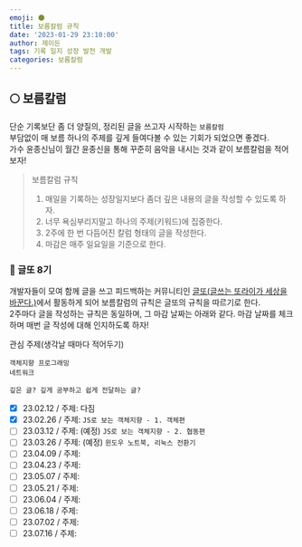 ```yaml
---
emoji: 🌑
title: 보름칼럼 규칙
date: '2023-01-29 23:10:00'
author: 제이든
tags: 기록 일지 성장 발전 개발
categories: 보름칼럼
---
```


## 🌕 보름칼럼

단순 기록보단 좀 더 양질의, 정리된 글을 쓰고자 시작하는 `보름칼럼`<br/>
부담없이 매 보름 하나의 주제를 깊게 들여다볼 수 있는 기회가 되었으면 좋겠다.<br/>
가수 윤종신님이 월간 윤종신을 통해 꾸준히 음악을 내시는 것과 같이 보름칼럼을 적어보자!

> 보름칼럼 규칙
>
> 1. 매일을 기록하는 성장일지보다 좀더 깊은 내용의 글을 작성할 수 있도록 하자.
> 2. 너무 욕심부리지말고 하나의 주제(키워드)에 집중한다.
> 3. 2주에 한 번 다듬어진 칼럼 형태의 글을 작성한다.
> 4. 마감은 매주 일요일을 기준으로 한다.

### 📃 글또 8기

개발자들이 모여 함께 글을 쓰고 피드백하는 커뮤니티인 [글또(글쓰는 또라이가 세상을 바꾼다.)](https://www.notion.so/zzsza/ac5b18a482fb4df497d4e8257ad4d516)에서 
활동하게 되어 보름칼럼의 규칙은 글또의 규칙을 따르기로 한다.<br/>
2주마다 글을 작성하는 규칙은 동일하며, 그 마감 날짜는 아래와 같다. 마감 날짜를 체크하며 매번 글 작성에 대해 인지하도록 하자!<br/>

관심 주제(생각날 때마다 적어두기)

```
객체지향 프로그래밍
네트워크

깊은 글? 깊게 공부하고 쉽게 전달하는 글?
```

- [x] 23.02.12 / 주제: 다짐
- [x] 23.02.26 / 주제: `JS로 보는 객체지향 - 1. 객체편`
- [ ] 23.03.12 / 주제: (예정) `JS로 보는 객체지향 - 2. 협동편`
- [ ] 23.03.26 / 주제: (예정) `윈도우 노트북, 리눅스 전환기`
- [ ] 23.04.09 / 주제:
- [ ] 23.04.23 / 주제:
- [ ] 23.05.07 / 주제:
- [ ] 23.05.21 / 주제:
- [ ] 23.06.04 / 주제:
- [ ] 23.06.18 / 주제:
- [ ] 23.07.02 / 주제:
- [ ] 23.07.16 / 주제:

```toc

```
